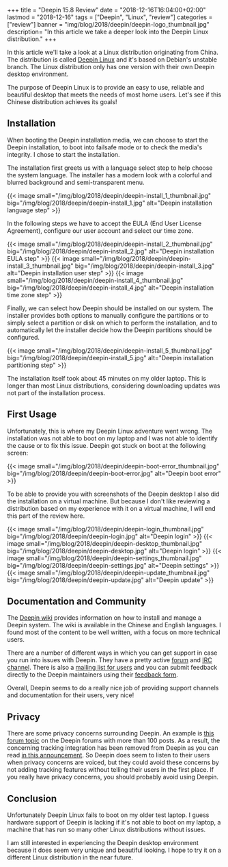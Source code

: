 +++
title = "Deepin 15.8 Review"
date = "2018-12-16T16:04:00+02:00"
lastmod = "2018-12-16"
tags = ["Deepin", "Linux", "review"]
categories = ["review"]
banner = "img/blog/2018/deepin/deepin-logo_thumbnail.jpg" 
description= "In this article we take a deeper look into the Deepin Linux distribution."
+++

In this article we'll take a look at a Linux distribution originating from China. The distribution is called [Deepin Linux](https://www.deepin.org) and it's based on Debian's unstable branch. The Linux distribution only has one version with their own Deepin desktop environment. 

The purpose of Deepin Linux is to provide an easy to use, reliable and beautiful desktop that meets the needs of most home users. Let's see if this Chinese distribution achieves its goals!

<!--more-->
## Installation

When booting the Deepin installation media, we can choose to start the Deepin installation, to boot into failsafe mode or to check the media's integrity. I chose to start the installation. 

The installation first greets us with a language select step to help choose the system language. The installer has a modern look with a colorful and blurred background and semi-transparent menu. 

{{< image small="/img/blog/2018/deepin/deepin-install_1_thumbnail.jpg" big="/img/blog/2018/deepin/deepin-install_1.jpg" alt="Deepin installation language step" >}}

In the following steps we have to accept the EULA (End User License Agreement), configure our user account and select our time zone.

{{< image small="/img/blog/2018/deepin/deepin-install_2_thumbnail.jpg" big="/img/blog/2018/deepin/deepin-install_2.jpg" alt="Deepin installation EULA step" >}}
{{< image small="/img/blog/2018/deepin/deepin-install_3_thumbnail.jpg" big="/img/blog/2018/deepin/deepin-install_3.jpg" alt="Deepin installation user step" >}}
{{< image small="/img/blog/2018/deepin/deepin-install_4_thumbnail.jpg" big="/img/blog/2018/deepin/deepin-install_4.jpg" alt="Deepin installation time zone step" >}}

Finally, we can select how Deepin should be installed on our system. The installer provides both options to manually configure the partitions or to simply select a partition or disk on which to perform the installation, and to automatically let the installer decide how the Deepin partitions should be configured. 

{{< image small="/img/blog/2018/deepin/deepin-install_5_thumbnail.jpg" big="/img/blog/2018/deepin/deepin-install_5.jpg" alt="Deepin installation partitioning step" >}}

The installation itself took about 45 minutes on my older laptop. This is longer than most Linux distributions, considering downloading updates was not part of the installation process. 

## First Usage

Unfortunately, this is where my Deepin Linux adventure went wrong. The installation was not able to boot on my laptop and I was not able to identify the cause or to fix this issue. Deepin got stuck on boot at the following screen:

{{< image small="/img/blog/2018/deepin/deepin-boot-error_thumbnail.jpg" big="/img/blog/2018/deepin/deepin-boot-error.jpg" alt="Deepin boot error" >}}

To be able to provide you with screenshots of the Deepin desktop I also did the installation on a virtual machine. But because I don't like reviewing a distribution based on my experience with it on a virtual machine, I will end this part of the review here. 

{{< image small="/img/blog/2018/deepin/deepin-login_thumbnail.jpg" big="/img/blog/2018/deepin/deepin-login.jpg" alt="Deepin login" >}}
{{< image small="/img/blog/2018/deepin/deepin-desktop_thumbnail.jpg" big="/img/blog/2018/deepin/deepin-desktop.jpg" alt="Deepin login" >}}
{{< image small="/img/blog/2018/deepin/deepin-settings_thumbnail.jpg" big="/img/blog/2018/deepin/deepin-settings.jpg" alt="Deepin settings" >}}
{{< image small="/img/blog/2018/deepin/deepin-update_thumbnail.jpg" big="/img/blog/2018/deepin/deepin-update.jpg" alt="Deepin update" >}}

## Documentation and Community

The [Deepin wiki](https://wiki.deepin.org/) provides information on how to install and manage a Deepin system. The wiki is available in the Chinese and English languages. I found most of the content to be well written, with a focus on more technical users.

There are a number of different ways in which you can get support in case you run into issues with Deepin. They have a pretty active [forum](https://bbs.deepin.org/forum.php?mod=forumdisplay&fid=70) and [IRC channel](http://webchat.freenode.net/?channels=deepin). There is also a [mailing list for users](https://groups.google.com/forum/#!forum/deepinusers) and you can submit feedback directly to the Deepin maintainers using their [feedback form](https://feedback.deepin.org/feedback). 

Overall, Deepin seems to do a really nice job of providing support channels and documentation for their users, very nice!

## Privacy

There are some privacy concerns surrounding Deepin. An example is [this forum topic](https://bbs.deepin.org/forum.php?mod=viewthread&tid=155293) on the Deepin forums with more than 100 posts. As a result, the concerning tracking integration has been removed from Deepin as you can read [in this announcement](https://www.deepin.org/2018/07/20/statement-on-canceling-cnzz-statistics-in-the-deepin-app-store/). So Deepin does seem to listen to their users when privacy concerns are voiced, but they could avoid these concerns by not adding tracking features without telling their users in the first place. If you really have privacy concerns, you should probably avoid using Deepin. 

## Conclusion

Unfortunately Deepin Linux fails to boot on my older test laptop. I guess hardware support of Deepin is lacking if it's not able to boot on my laptop, a machine that has run so many other Linux distributions without issues.

I am still interested in experiencing the Deepin desktop environment because it does seem very unique and beautiful looking. I hope to try it on a different Linux distribution in the near future. 